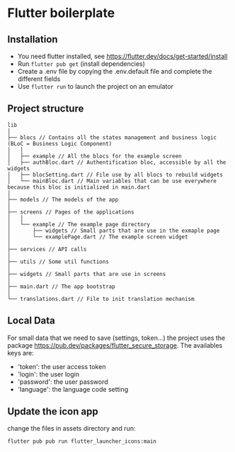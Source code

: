 # Flutter boilerplate

## Installation

* You need flutter installed, see https://flutter.dev/docs/get-started/install
* Run ```flutter pub get``` (install dependencies)
* Create a .env file by copying the .env.default file and complete the different fields
* Use ```flutter run``` to launch the project on an emulator

## Project structure

```
lib
│
├── blocs // Contains all the states management and business logic (BLoC = Business Logic Component)
│   │
│   ├── example // All the blocs for the example screen
│   ├── authBloc.dart // Authentification bloc, accessible by all the widgets
│   ├── blocSetting.dart // File use by all blocs to rebuild widgets
│   └── mainBloc.dart // Main variables that can be use everywhere because this bloc is initialized in main.dart
│
├── models // The models of the app
│
├── screens // Pages of the applications
│   │
│   └── example // The example page directory
│       ├── widgets // Small parts that are use in the exmaple page
│       └── examplePage.dart // The example screen widget
│
├── services // API calls
│
├── utils // Some util functions
│
├── widgets // Small parts that are use in screens
│
├── main.dart // The app bootstrap
│
└── translations.dart // File to init translation mechanism

```

## Local Data

For small data that we need to save (settings, token...) the project uses the package https://pub.dev/packages/flutter_secure_storage. The availables keys are:

* 'token': the user access token
* 'login': the user login
* 'password': the user password
* 'language': the language code setting

## Update the icon app

change the files in assets directory and run:

```flutter pub pub run flutter_launcher_icons:main```